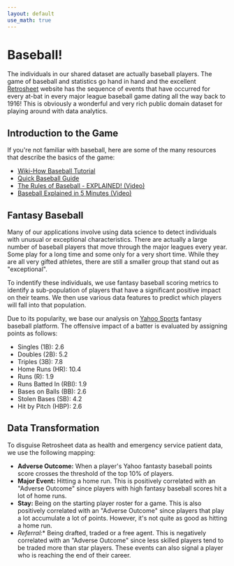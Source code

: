 ```yaml
---
layout: default
use_math: true
---
```

# Baseball!

The individuals in our shared dataset are actually baseball players.  The game of baseball and statistics go hand in hand and the excellent [Retrosheet](https://www.retrosheet.org/) website has the sequence of events that have occurred for every at-bat in every major league baseball game dating all the way back to 1916!  This is obviously a wonderful and very rich public domain dataset for playing around with data analytics.


## Introduction to the Game

If you're not familiar with baseball, here are some of the many resources that describe the basics of the game:
- [Wiki-How Baseball Tutorial](https://www.wikihow.com/Play-Baseball)
- [Quick Baseball Guide](https://www.tutorialspoint.com/baseball/baseball_quick_guide.htm)
- [The Rules of Baseball - EXPLAINED! (Video)](https://www.youtube.com/watch?v=skOsApsF0jQ)
- [Baseball Explained in 5 Minutes (Video)](https://www.youtube.com/watch?v=I8VGW0C_GO4)


## Fantasy Baseball

Many of our applications involve using data science to detect individuals with unusual or exceptional characteristics.  There are actually a large number of baseball players that move through the major leagues every year.  Some play for a long time and some only for a very short time.  While they are all very gifted athletes, there are still a smaller group that stand out as "exceptional".

To indentify these individuals, we use fantasy baseball scoring metrics to identify a sub-population of players that have a significant positive impact on their teams.  We then use various data features to predict which players will fall into that population.

Due to its popularity, we base our analysis on [Yahoo Sports](https://baseball.fantasysports.yahoo.com) fantasy baseball platform.  The offensive impact of a batter is evaluated by assigning points as follows:
- Singles (1B): 2.6
- Doubles (2B): 5.2
- Triples (3B): 7.8
- Home Runs (HR): 10.4
- Runs (R): 1.9
- Runs Batted In (RBI): 1.9
- Bases on Balls (BB): 2.6
- Stolen Bases (SB): 4.2
- Hit by Pitch (HBP): 2.6


## Data Transformation

To disguise Retrosheet data as health and emergency service patient data, we use the following mapping:

- **Adverse Outcome:** When a player's Yahoo fantasty baseball points score crosses the threshold of the top 10% of players.
- **Major Event:** Hitting a home run.  This is positively correlated with an "Adverse Outcome" since players with high fantasy baseball scores hit a lot of home runs.
- **Stay:** Being on the starting player roster for a game.  This is also positively correlated with an "Adverse Outcome" since players that play a lot accumulate a lot of points.  However, it's not quite as good as hitting a home run.
- *Referral:** Being drafted, traded or a free agent.  This is negatively correlated with an "Adverse Outcome" since less skilled players tend to be traded more than star players.  These events can also signal a player who is reaching the end of their career.

<br>
<br>